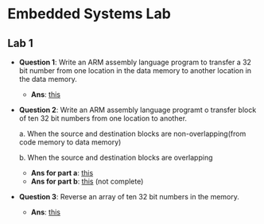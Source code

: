 # Embedded Systems Lab

## Lab 1

- **Question 1**: Write an ARM assembly language program to transfer a 32 bit number from one location in the data memory to another location in the data memory.
  - **Ans**: [this](./q1.s)

- **Question 2**: Write an ARM assembly language programt o transfer block of ten 32 bit numbers from one location to another.

  a. When  the  source  and  destination  blocks  are  non-overlapping(from  code memory to data memory)

  b. When the source and destination blocks are overlapping
  - **Ans for part a**: [this](./q2(1).s)
  - **Ans for part b**: [this](./q2(2).s) (not complete)

- **Question 3**: Reverse an array of ten 32 bit numbers in the memory.
  - **Ans**: [this](./q3.s)
